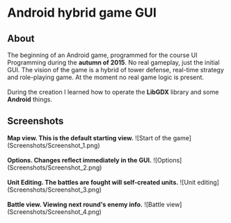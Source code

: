 # Android hybrid game GUI


<h2>About</h2>
The beginning of an Android game, programmed for the course UI Programming during the <b>autumn of 2015</b>. No real gameplay, just the initial GUI. The vision of the game is a hybrid of tower defense, real-time strategy and role-playing game. At the moment no real game logic is present.<br><br>
During the creation I learned how to operate the <b>LibGDX</b> library and some <b>Android</b> things.
<br>


<h2>Screenshots</h2>
<b>Map view. This is the default starting view.</b>
![Start of the game](Screenshots/Screenshot_1.png)<br><br>
<b>Options. Changes reflect immediately in the GUI.</b>
![Options](Screenshots/Screenshot_2.png)<br><br>
<b>Unit Editing. The battles are fought will self-created units.</b>
![Unit editing](Screenshots/Screenshot_3.png)<br><br>
<b>Battle view. Viewing next round's enemy info.</b>
![Battle view](Screenshots/Screenshot_4.png)
